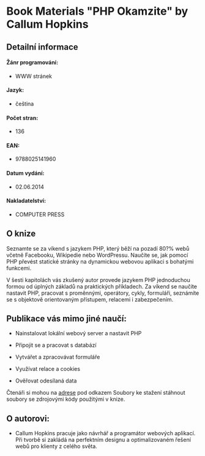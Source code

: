 # Book Materials "PHP Okamzite" by Callum Hopkins

## Detailní informace

#### Žánr programování: 
* WWW stránek
#### Jazyk: 
* čeština
#### Počet stran: 
* 136
#### EAN: 
* 9788025141960
#### Datum vydání: 
* 02.06.2014
#### Nakladatelství: 
* COMPUTER PRESS


## O knize

Seznamte se za víkend s jazykem PHP, který běží na pozadí 80?% webů včetně Facebooku, Wikipedie nebo WordPressu. Naučíte se, jak pomocí PHP převést statické stránky na dynamickou webovou aplikaci s bohatými funkcemi.

V šesti kapitolách vás zkušený autor provede jazykem PHP jednoduchou formou od úplných základů na praktických příkladech. Za víkend se naučíte nastavit PHP, pracovat s proměnnými, operátory, cykly, formuláři, seznámíte se s objektově orientovaným přístupem, relacemi i zabezpečením.

## Publikace vás mimo jiné naučí:

- Nainstalovat lokální webový server a nastavit PHP

- Připojit se a pracovat s databází

- Vytvářet a zpracovávat formuláře

- Využívat relace a cookies

- Ověřovat odesílaná data

Čtenáři si mohou na [adrese](http://knihy.cpress.cz/K2152) pod odkazem Soubory ke stažení stáhnout soubory se zdrojovými kódy použitými v knize.

## O autorovi:
* Callum Hopkins pracuje jako návrhář a programátor webových aplikací. Při tvorbě si zakládá na perfektním designu a optimalizovaném řešení webů pro klienty z celého světa.

